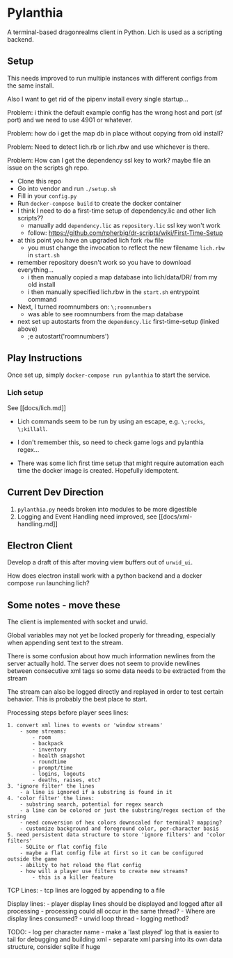 # Pylanthia

A terminal-based dragonrealms client in Python. Lich is used as a scripting backend.

## Setup

This needs improved to run multiple instances with different configs from the same install.

Also I want to get rid of the pipenv install every single startup...

Problem: i think the default example config has the wrong host and port (sf port) and we need to use 4901 or whatever.

Problem: how do i get the map db in place without copying from old install?

Problem: Need to detect lich.rb or lich.rbw and use whichever is there.

Problem: How can I get the dependency ssl key to work? maybe file an issue on the scripts gh repo.

- Clone this repo
- Go into vendor and run `./setup.sh`
- Fill in your `config.py`
- Run `docker-compose build` to create the docker container
- I think I need to do a first-time setup of dependency.lic and other lich scripts??
  - manually add `dependency.lic` as `repository.lic` ssl key won't work
  - follow: https://github.com/rpherbig/dr-scripts/wiki/First-Time-Setup
- at this point you have an upgraded lich fork `rbw` file
  - you must change the invocation to reflect the new filename `lich.rbw` in `start.sh`
- remember repository doesn't work so you have to download everything...
  - i then manually copied a map database into lich/data/DR/ from my old install
  - i then manually specified lich.rbw in the `start.sh` entrypoint command
- Next, I turned roomnumbers on: `\;roomnumbers`
  - was able to see roomnumbers from the map database
- next set up autostarts from the `dependency.lic` first-time-setup (linked above)
  - ;e autostart('roomnumbers')


## Play Instructions

Once set up, simply `docker-compose run pylanthia` to start the service.

### Lich setup

See [[docs/lich.md]]

- Lich commands seem to be run by using an escape, e.g. `\;rocks`, `\;killall`.
- I don't remember this, so need to check game logs and pylanthia regex...

- There was some lich first time setup that might require automation each time the docker image is created. Hopefully idempotent.


## Current Dev Direction

1. `pylanthia.py` needs broken into modules to be more digestible
2. Logging and Event Handling need improved, see [[docs/xml-handling.md]]


## Electron Client

Develop a draft of this after moving view buffers out of `urwid_ui`.

How does electron install work with a python backend and a docker compose `run` launching lich?


## Some notes - move these


The client is implemented with socket and urwid.

Global variables may not yet be locked properly for threading,
especially when appending sent text to the stream.

There is some confusion about how much information newlines from the
server actually hold. The server does not seem to provide newlines between
consecutive xml tags so some data needs to be extracted from the stream

The stream can also be logged directly and replayed in order to test certain behavior.
This is probably the best place to start.

Processing steps before player sees lines:

    1. convert xml lines to events or 'window streams'
        - some streams:
            - room
            - backpack
            - inventory
            - health snapshot
            - roundtime
            - prompt/time
            - logins, logouts
            - deaths, raises, etc?
    3. 'ignore filter' the lines
        - a line is ignored if a substring is found in it
    4. 'color filter' the lines: 
        - substring search, potential for regex search
        - a line can be colored or just the substring/regex section of the string
        - need conversion of hex colors downscaled for terminal? mapping?
        - customize background and foreground color, per-character basis
    5. need persistent data structure to store 'ignore filters' and 'color filters'
        - SQLite or flat config file
        - maybe a flat config file at first so it can be configured outside the game
        - ability to hot reload the flat config
        - how will a player use filters to create new streams?
            - this is a killer feature


TCP Lines:
    - tcp lines are logged by appending to a file

Display lines:
    - player display lines should be displayed and logged after all processing
    - processing could all occur in the same thread?
    - Where are display lines consumed?
        - urwid loop thread
        - logging method?




TODO:
    - log per character name
    - make a 'last played' log that is easier to tail for debugging and building xml
    - separate xml parsing into its own data structure, consider sqlite if huge



